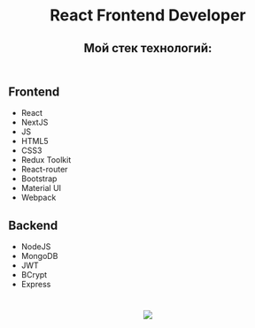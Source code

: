 # <div align="center">React Frontend Developer</div>

##  <div align="center">Мой стек технологий:</div> <br/>
## Frontend <br/> 
  <ul><li>React</li>
  <li>NextJS</li>
  <li>JS</li>
  <li>HTML5</li>
  <li>CSS3</li>
  <li>Redux Toolkit</li>
  <li>React-router</li>
  <li>Bootstrap</li>
  <li>Material UI</li>
  <li>Webpack</li></ul>
 
## Backend <br/>
  <ul><li>NodeJS</li>
  <li>MongoDB</li>
  <li>JWT</li>
  <li>BCrypt</li>
  <li>Express</li></ul>



# <div align="center">![](https://github-readme-stats.vercel.app/api/top-langs/?username=zxcviolence&theme=dark&hide_border=true&include_all_commits=false&count_private=false&layout=compact)</div>

